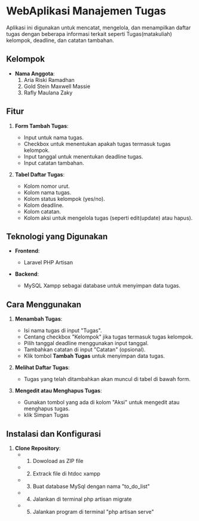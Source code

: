 # WebAplikasi Manajemen Tugas

Aplikasi ini digunakan untuk mencatat, mengelola, dan menampilkan daftar tugas dengan beberapa informasi terkait seperti  Tugas(matakuliah) kelompok, deadline, dan catatan tambahan.

## Kelompok

- **Nama Anggota**:
  1. Aria Riski Ramadhan
  2. Gold Stein Maxwell Massie
  3. Rafly Maulana Zaky



## Fitur

1. **Form Tambah Tugas**:
   - Input untuk nama tugas.
   - Checkbox untuk menentukan apakah tugas termasuk tugas kelompok.
   - Input tanggal untuk menentukan deadline tugas.
   - Input catatan tambahan.

2. **Tabel Daftar Tugas**:
   - Kolom nomor urut.
   - Kolom nama tugas.
   - Kolom status kelompok (yes/no).
   - Kolom deadline.
   - Kolom catatan.
   - Kolom aksi untuk mengelola tugas (seperti edit(update) atau hapus).

## Teknologi yang Digunakan

- **Frontend**:
  - Laravel PHP Artisan
  
- **Backend**:
  - MySQL Xampp sebagai database untuk menyimpan data tugas.

## Cara Menggunakan

1. **Menambah Tugas**:
   - Isi nama tugas di input "Tugas".
   - Centang checkbox "Kelompok" jika tugas termasuk tugas kelompok.
   - Pilih tanggal deadline menggunakan input tanggal.
   - Tambahkan catatan di input "Catatan" (opsional).
   - Klik tombol **Tambah Tugas** untuk menyimpan data tugas.

2. **Melihat Daftar Tugas**:
   - Tugas yang telah ditambahkan akan muncul di tabel di bawah form.

3. **Mengedit atau Menghapus Tugas**:
   - Gunakan tombol yang ada di kolom "Aksi" untuk mengedit atau menghapus tugas.
   - klik Simpan Tugas

## Instalasi dan Konfigurasi

1. **Clone Repository**:
   - 1. Dowoload as ZIP file
   - 2. Extrack file di htdoc xampp
   - 3. Buat database MySql dengan nama "to_do_list"
   - 4. Jalankan di terminal php artisan migrate
   - 5. Jalankan program di terminal "php artisan serve"
